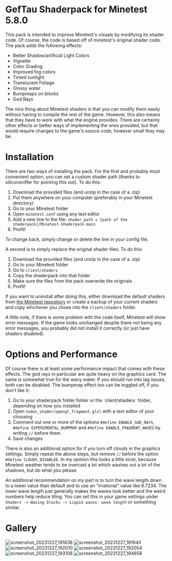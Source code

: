 # GefTau Shaderpack for Minetest 5.8.0
This pack is intended to improve Minetest's visuals by modifying its shader code. Of course, the code is based off of minetest's original shader code. The pack adds the following effects:
- Better Shadow/artificial Light Colors
- Vignette
- Color Grading
- Improved fog colors
- Tinted sunlight
- Translucent Foliage
- Glossy water
- Bumpmaps on blocks
- God Rays

The nice thing about Minetest shaders is that you can modify them easily without having to compile the rest of the game. However, this also means that they have to work with what the engine provides. There are certainly other effects or better ways of implementing the ones provided, but that would require changes to the game's source code, however small they may be.
# Installation
There are two ways of installing the pack. For the first and probably most convenient option, you can set a custom shader path (thanks to siliconsniffer for pointing this out). To do this:
1. Download the provided files (and unzip in the case of a .zip)
2. Put them anywhere on your computer (preferably in your Minetest directory)
3. Go to your Minetest folder
4. Open `minetest.conf` using any text editor
5. Add a new line to the file: `shader_path = [path of the shaderpack]/Minetest-Shaderpack-main`
6. Profit!

To change back, simply change or delete the line in your config file.

A second is to simply replace the original shader files. To do this:
1. Download the provided files (and unzip in the case of a .zip)
2. Go to your Minetest folder
3. Go to `client/shaders`
5. Copy the shaderpack into that folder
6. Make sure the files from the pack overwrite the originals
7. Profit!

If you want to uninstall after doing this, either download the default shaders from [the Minetest repository](https://github.com/minetest/minetest) or create a backup of your current shaders and copy whichever you chose into the `client/shaders` folder.

A little note, if there is some problem with the code itself, Minetest will show error messages. If the game looks unchanged despite there not being any error messages, you probably did not install it correctly (or just have shaders disabled).

# Options and Performance
Of course there is at least some performance impact that comes with these effects. The god rays in particular are quite heavy on the graphics card. The same is somewhat true for the wavy water. If you should run into lag issues, both can be disabled. The bumpmap effect too can be toggled off, if you don't like it:
1. Go to your shaderpack folder folder or the ˋclient/shadersˋ folder, depending on how you installed
2. Open `nodes_shader/opengl_fragment.glsl` with a text editor of your choosing
3. Comment out one or more of the options `#define ENABLE_GOD_RAYS`, `#define EXPERIMENTAL_BUMPMAP` and `#define ENABLE_FRAGMENT_WAVES` by writing `//` before them.
4. Save changes

There is also an additional option for if you turn off clouds in the graphics settings. Simply repeat the above steps, but remove `//` before the option `#define CLOUDS_DISABLED`. In my opinion this looks a little nicer, because Minetest weather tends to be overcast a lot which washes out a lot of the shadows, but do what you please.

An additional recommendation on my part is to turn the wave length down to a lower value than default and to use an "irrational" value like 6.7234. The lower wave length just generally makes the waves look better and the weird numbers help reduce tiling. You can set this in your game settings under `Shaders -> Waving blocks -> Liquid waves: wave length` or something similar.

# Gallery
![screenshot_20231227_191838](https://github.com/GefullteTaubenbrust2/Minetest-Shaderpack/assets/72752000/0949e6f2-8237-468d-a9d1-197836369409)
![screenshot_20231227_191940](https://github.com/GefullteTaubenbrust2/Minetest-Shaderpack/assets/72752000/bd033452-f440-4a06-b6da-3856a6bc30a1)
![screenshot_20231227_192010](https://github.com/GefullteTaubenbrust2/Minetest-Shaderpack/assets/72752000/aa787c81-93f8-4a9c-be55-eb581e8fc010)
![screenshot_20231227_192054](https://github.com/GefullteTaubenbrust2/Minetest-Shaderpack/assets/72752000/fe7b9fd8-7425-4129-b40c-2b90796931f2)
![screenshot_20231227_193108](https://github.com/GefullteTaubenbrust2/Minetest-Shaderpack/assets/72752000/711e84ed-e1d6-4183-8333-ecb4fbd360f4)
![screenshot_20231227_194858](https://github.com/GefullteTaubenbrust2/Minetest-Shaderpack/assets/72752000/b62aaee3-a66d-41ad-b70c-cf6a63aee579)

